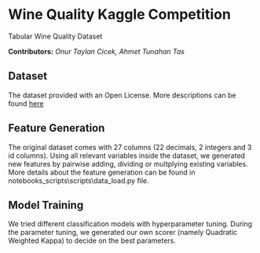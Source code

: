 # Wine Quality Kaggle Competition 
Tabular Wine Quality Dataset

**Contributors:** *Onur Taylan Cicek, Ahmet Tunahan Tas*

## Dataset
The dataset provided with an Open License. More descriptions can be found [here](https://www.kaggle.com/competitions/playground-series-s3e5/data)

## Feature Generation
The original dataset comes with 27 columns (22 decimals, 2 integers and 3 id columns). Using all relevant variables inside the dataset, we generated new features by pairwise adding, dividing or multplying existing variables. More details about the feature generation can be found in notebooks_scripts\scripts\data_load.py file. 

## Model Training
We tried different classification models with hyperparameter tuning. During the parameter tuning, we generated our own scorer (namely Quadratic Weighted Kappa) to decide on the best parameters. 